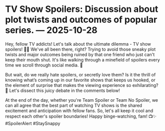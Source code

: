 # TV Show Spoilers: Discussion about plot twists and outcomes of popular series. — 2025-10-28

Hey, fellow TV addicts! Let's talk about the ultimate dilemma - TV show spoilers! 🚫😱 We've all been there, right? Trying to avoid those sneaky plot twists and major outcomes being ruined by that one friend who just can't keep their mouth shut. It's like walking through a minefield of spoilers every time we scroll through social media. 😬

But wait, do we really hate spoilers, or secretly love them? Is it the thrill of knowing what’s coming up in our favorite shows that keeps us hooked, or the element of surprise that makes the viewing experience so exhilarating? 🤔 Let's dissect this juicy debate in the comments below!

At the end of the day, whether you're Team Spoiler or Team No Spoiler, we can all agree that the best part of watching TV shows is the shared excitement and anticipation with fellow fans. So, let's all keep it cool and respect each other's spoiler boundaries! Happy binge-watching, fam! 📺✨ #SpoilerAlert #StaySnappy